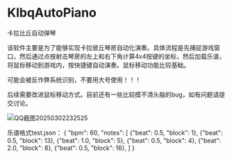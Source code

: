 # KlbqAutoPiano
 卡拉比丘自动弹琴
 
 该软件主要是为了能够实现卡拉彼丘琴房自动化演奏。具体流程是先捕捉游戏窗口，然后通过点按射击琴房的左上和右下角计算4x4按键的坐标，然后加载乐谱，将鼠标移动到游戏内，按快捷键自动演奏。鼠标移动功能比较基础。
 
 可能会被反作弊系统识别，不要用大号使用！！！
 
 后续需要改进鼠标移动方式。目前还有一些比较摸不清头脑的bug，如有问题请提交讨论。
 
![QQ截图20250302232525](https://github.com/user-attachments/assets/9fb6b779-1916-4910-86f7-9bfe365cb925)

乐谱格式test.json：
{
    "bpm": 60,
    "notes": [
        {"beat": 0.5, "block": 1},
        {"beat": 0.5, "block": 13},
        {"beat": 1.0, "block": 5},
        {"beat": 0.5, "block": 4},
        {"beat": 2.0, "block": 8},
        {"beat": 0.5, "block": 16},
    ]
}
